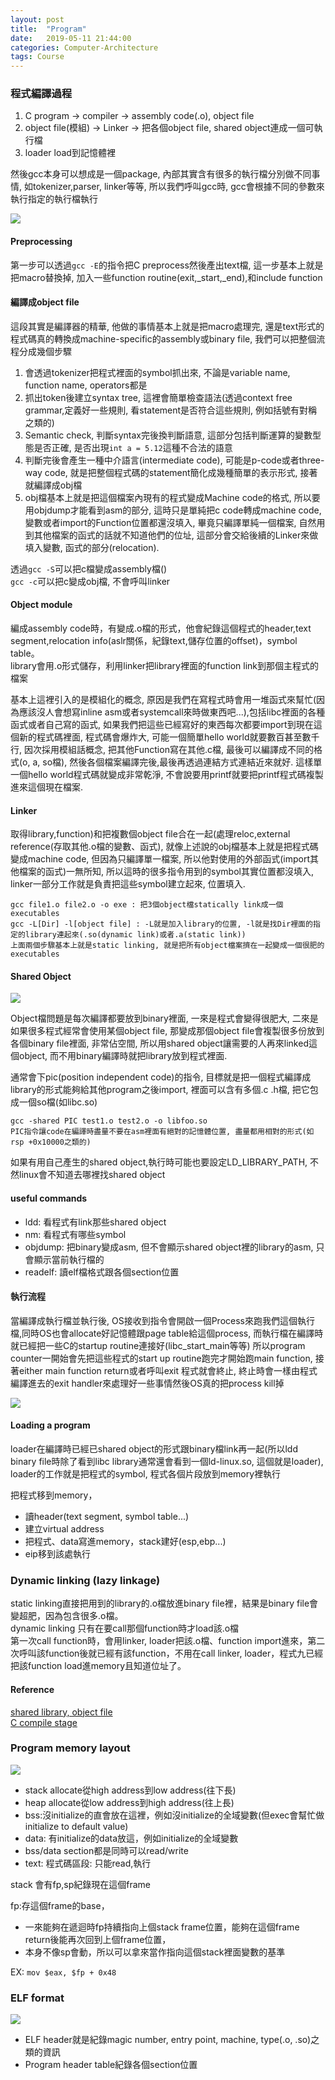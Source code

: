 ```yaml
---
layout: post
title:  "Program"
date:   2019-05-11 21:44:00
categories: Computer-Architecture
tags: Course
---
```


### 程式編譯過程

1. C program -> compiler -> assembly code(.o), object file
2. object file(模組) -> Linker -> 把各個object file, shared object連成一個可執行檔
3. loader load到記憶體裡

然後gcc本身可以想成是一個package, 內部其實含有很多的執行檔分別做不同事情, 如tokenizer,parser, linker等等, 所以我們呼叫gcc時, gcc會根據不同的參數來執行指定的執行檔執行

![](/assets/images/notes/CA/1-3.png)

#### Preprocessing

第一步可以透過`gcc -E`的指令把C preprocess然後產出text檔, 這一步基本上就是把macro替換掉, 加入一些function routine(exit,_start,_end),和include function

#### 編譯成object file

這段其實是編譯器的精華, 他做的事情基本上就是把macro處理完, 還是text形式的程式碼真的轉換成machine-specific的assembly或binary file, 我們可以把整個流程分成幾個步驟

1. 會透過tokenizer把程式裡面的symbol抓出來, 不論是variable name, function name, operators都是
2. 抓出token後建立syntax tree, 這裡會簡單檢查語法(透過context free grammar,定義好一些規則, 看statement是否符合這些規則, 例如括號有對稱之類的)
3. Semantic check, 判斷syntax完後換判斷語意, 這部分包括判斷運算的變數型態是否正確, 是否出現`int a = 5.12`這種不合法的語意
4. 判斷完後會產生一種中介語言(intermediate code), 可能是p-code或者three-way code, 就是把整個程式碼的statement簡化成幾種簡單的表示形式, 接著就編譯成obj檔
5. obj檔基本上就是把這個檔案內現有的程式變成Machine code的格式, 所以要用objdump才能看到asm的部分, 這時只是單純把c code轉成machine code, 變數或者import的Function位置都還沒填入, 畢竟只編譯單純一個檔案, 自然用到其他檔案的函式的話就不知道他們的位址, 這部分會交給後續的Linker來做填入變數, 函式的部分(relocation).

透過`gcc -S`可以把c檔變成assembly檔()<br />
`gcc -c`可以把c變成obj檔, 不會呼叫linker

#### Object module

編成assembly code時，有變成.o檔的形式，他會紀錄這個程式的header,text segment,relocation info(aslr關係，紀錄text,儲存位置的offset)，symbol table。<br />
library會用.o形式儲存，利用linker把library裡面的function link到那個主程式的檔案 

基本上這裡引入的是模組化的概念, 原因是我們在寫程式時會用一堆函式來幫忙(因為應該沒人會想寫inline asm或者systemcall來時做東西吧...),包括libc裡面的各種函式或者自己寫的函式, 如果我們把這些已經寫好的東西每次都要import到現在這個新的程式碼裡面, 程式碼會爆炸大, 可能一個簡單hello world就要數百甚至數千行, 因次採用模組話概念, 把其他Function寫在其他.c檔, 最後可以編譯成不同的格式(o, a, so檔), 然後各個檔案編譯完後,最後再透過連結方式連結近來就好. 這樣單一個hello world程式碼就變成非常乾淨, 不會說要用printf就要把printf程式碼複製進來這個現在檔案.

#### Linker

取得library,function)和把複數個object file合在一起(處理reloc,external reference(存取其他.o檔的變數、函式), 就像上述說的obj檔基本上就是把程式碼變成machine code, 但因為只編譯單一檔案, 所以他對使用的外部函式(import其他檔案的函式)一無所知, 所以這時的很多指令用到的symbol其實位置都沒填入, linker一部分工作就是負責把這些symbol建立起來, 位置填入.

```
gcc file1.o file2.o -o exe : 把3個object檔statically link成一個executables
gcc -L[Dir] -l[object file] : -L就是加入library的位置, -l就是找Dir裡面的指定的library連起來(.so(dynamic link)或者.a(static link))
上面兩個步驟基本上就是static linking, 就是把所有object檔案擠在一起變成一個很肥的executables
```

#### Shared Object

![](/assets/images/notes/CA/1-5.png)


Object檔問題是每次編譯都要放到binary裡面, 一來是程式會變得很肥大, 二來是如果很多程式經常會使用某個object file, 那變成那個object file會複製很多份放到各個binary file裡面,  非常佔空間, 所以用shared object讓需要的人再來linked這個object, 而不用binary編譯時就把library放到程式裡面.

通常會下pic(position independent code)的指令, 目標就是把一個程式編譯成library的形式能夠給其他program之後import, 裡面可以含有多個.c .h檔, 把它包成一個so檔(如libc.so)

```
gcc -shared PIC test1.o test2.o -o libfoo.so
PIC指令讓code在編譯時盡量不要在asm裡面有絕對的記憶體位置, 盡量都用相對的形式(如rsp +0x10000之類的)
```

如果有用自己產生的shared object,執行時可能也要設定LD_LIBRARY_PATH, 不然linux會不知道去哪裡找shared object

#### useful commands

- ldd: 看程式有link那些shared object
- nm: 看程式有哪些symbol
- objdump: 把binary變成asm, 但不會顯示shared object裡的library的asm, 只會顯示當前執行檔的
- readelf: 讀elf檔格式跟各個section位置

#### 執行流程

當編譯成執行檔並執行後, OS接收到指令會開啟一個Process來跑我們這個執行檔,同時OS也會allocate好記憶體跟page table給這個process, 而執行檔在編譯時就已經把一些C的startup routine連接好(libc_start_main等等) 所以program counter一開始會先把這些程式的start up routine跑完才開始跑main function, 接著either main function return或者呼叫exit 程式就會終止, 終止時會一樣由程式編譯進去的exit handler來處理好一些事情然後OS真的把process kill掉

![](/assets/images/notes/CA/1-2.png)

#### Loading a program

loader在編譯時已經已shared object的形式跟binary檔link再一起(所以ldd binary file時除了看到libc library通常還會看到一個ld-linux.so, 這個就是loader), loader的工作就是把程式的symbol, 程式各個片段放到memory裡執行

把程式移到memory，
- 讀header(text segment, symbol table...)
- 建立virtual address
- 把程式、data寫進memory，stack建好(esp,ebp...)
- eip移到該處執行

### Dynamic linking (lazy linkage)

static linking直接把用到的library的.o檔放進binary file裡，結果是binary file會變超肥，因為包含很多.o檔。<br />
dynamic linking 只有在要call那個function時才load該.o檔<br />
第一次call function時，會用linker, loader把該.o檔、function import進來，第二次呼叫該function後就已經有該function，不用在call linker, loader，程式九已經把該function load進memory且知道位址了。

#### Reference

[shared library, object file](https://medium.com/@dkwok94/the-linking-process-exposed-static-vs-dynamic-libraries-977e92139b5f)<br />
[C compile stage](http://www-sop.inria.fr/dream/legacy/intro-devel-env.html)

### Program memory layout

![](/assets/images/notes/CA/1-1.jpg)

- stack allocate從high address到low address(往下長)
- heap allocate從low address到high address(往上長)
- bss:沒initialize的直會放在這裡，例如沒initialize的全域變數(但exec會幫忙做initialize to default value)
- data: 有initialize的data放這，例如initialize的全域變數
- bss/data section都是同時可以read/write
- text: 程式碼區段: 只能read,執行

stack 會有fp,sp紀錄現在這個frame

fp:存這個frame的base，
- 一來能夠在遞迴時fp持續指向上個stack frame位置，能夠在這個frame return後能再次回到上個frame位置，
- 本身不像sp會動，所以可以拿來當作指向這個stack裡面變數的基準

EX: `mov $eax, $fp + 0x48`

### ELF format

![](/assets/images/notes/CA/1-4.png)

- ELF header就是紀錄magic number, entry point, machine, type(.o, .so)之類的資訊
- Program header table紀錄各個section位置

